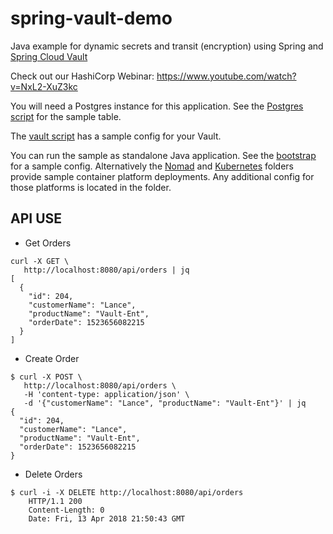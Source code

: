 # spring-vault-demo

Java example for dynamic secrets and transit (encryption) using Spring and [Spring Cloud Vault](https://cloud.spring.io/spring-cloud-vault)

Check out our HashiCorp Webinar: https://www.youtube.com/watch?v=NxL2-XuZ3kc

You will need a Postgres instance for this application. See the [Postgres script](scripts/postgres.sql) for the sample table.

The [vault script](scripts/vault.sh) has a sample config for your Vault.

You can run the sample as standalone Java application. See the [bootstrap](bootstrap.yaml) for a sample config. Alternatively the [Nomad](nomad) and [Kubernetes](kubernetes) folders provide sample container platform deployments. Any additional config for those platforms is located in the folder.

## API USE

- Get Orders
```
curl -X GET \
   http://localhost:8080/api/orders | jq
[
  {
    "id": 204,
    "customerName": "Lance",
    "productName": "Vault-Ent",
    "orderDate": 1523656082215
  }
]
```
- Create Order
```
$ curl -X POST \
   http://localhost:8080/api/orders \
   -H 'content-type: application/json' \
   -d '{"customerName": "Lance", "productName": "Vault-Ent"}' | jq
{
  "id": 204,
  "customerName": "Lance",
  "productName": "Vault-Ent",
  "orderDate": 1523656082215
}
```
- Delete Orders
```
$ curl -i -X DELETE http://localhost:8080/api/orders
    HTTP/1.1 200
    Content-Length: 0
    Date: Fri, 13 Apr 2018 21:50:43 GMT
```

